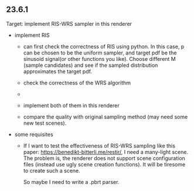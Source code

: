 ## 23.6.1

Target: implement RIS-WRS sampler in this renderer

- implement RIS
  - can first check the correctness of RIS using python.  In this case, p can be chosen to be the uniform sampler, and target pdf be the sinusoid signal(or other functions you like). Choose different M (sample candidates) and see if the sampled distribution approximates the target pdf.

  - check the correctness of the WRS algorithm 
  - 
  - implement both of them in this renderer

  - compare the quality with original sampling method (may need some new test scenes). 


- some requisites
  - If I want to test the effectiveness of RIS-WRS sampling like this paper: https://benedikt-bitterli.me/restir/, I need a many-light scene.  The problem is, the renderer does not support scene configuration files (instead use ugly scene creation functions). It will be tiresome to create such a scene. 
  
    So maybe I need to write a .pbrt parser.

    